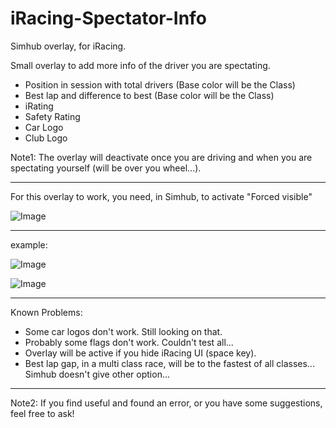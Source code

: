 # iRacing-Spectator-Info
Simhub overlay, for iRacing.

Small overlay to add more info of the driver you are spectating. 
-  Position in session with total drivers (Base color will be the Class)
-  Best lap and difference to best (Base color will be the Class)
-  iRating
-  Safety Rating
-  Car Logo
-  Club Logo

Note1: The overlay will deactivate once you are driving and when you are spectating yourself (will be over you wheel...).

--------------------------------------------------------------------------------------------------------------------------

For this overlay to work, you need, in Simhub, to activate "Forced visible"

![Image](https://github.com/user-attachments/assets/210bfdee-e875-4df4-b461-6265b7c60837)


--------------------------------------------------------------------------------------------------------------------------

example:

![Image](https://github.com/user-attachments/assets/d5f43b00-e8e3-47cd-9bc1-3c62382c7f7c)

![Image](https://github.com/user-attachments/assets/84c3a87d-6d5f-47a9-aaf6-d4ac8b47a91b)


--------------------------------------------------------------------------------------------------------------------------

Known Problems:
-  Some car logos don't work. Still looking on that.
-  Probably some flags don't work. Couldn't test all...
-  Overlay will be active if you hide iRacing UI (space key).
-  Best lap gap, in a multi class race, will be to the fastest of all classes... Simhub doesn't give other option...

--------------------------------------------------------------------------------------------------------------------------

Note2: If you find useful and found an error, or you have some suggestions, feel free to ask!
